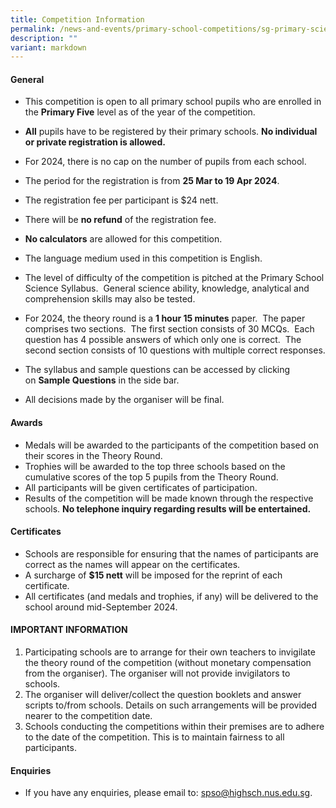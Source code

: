 ```yaml
---
title: Competition Information
permalink: /news-and-events/primary-school-competitions/sg-primary-science-olympiad/competition-information/
description: ""
variant: markdown
---
```

#### **General**
*   This competition is open to all primary school pupils who are enrolled in the **Primary Five** level as of the year of the competition.
*   **All** pupils have to be registered by their primary schools. **No individual or private registration is allowed.** 
*   For 2024, there is no cap on the number of pupils from each school.
*   The period for the registration is from **25 Mar to 19 Apr 2024**.  
    
*   The registration fee per participant is $24 nett.
*   There will be **no refund** of the registration fee.
*   **No calculators** are allowed for this competition.
*   The language medium used in this competition is English.
*   The level of difficulty of the competition is pitched at the Primary School Science Syllabus.  General science ability, knowledge, analytical and comprehension skills may also be tested.
*   For 2024, the theory round is a **1 hour 15 minutes** paper.  The paper comprises two sections.  The first section consists of 30 MCQs.  Each question has 4 possible answers of which only one is correct.  The second section consists of 10 questions with multiple correct responses.
*   The syllabus and sample questions can be accessed by clicking on **Sample Questions** in the side bar.   
    
*   All decisions made by the organiser will be final.

#### **Awards**
*   Medals will be awarded to the participants of the competition based on their scores in the Theory Round.
*   Trophies will be awarded to the top three schools based on the cumulative scores of the top 5 pupils from the Theory Round.
*   All participants will be given certificates of participation.
*   Results of the competition will be made known through the respective schools. **No telephone inquiry regarding results will be entertained.**

#### **Certificates**
*   Schools are responsible for ensuring that the names of participants are correct as the names will appear on the certificates.
*   A surcharge of **$15 nett** will be imposed for the reprint of each certificate.
*   All certificates (and medals and trophies, if any) will be delivered to the school around mid-September 2024.

#### **IMPORTANT INFORMATION**
1. Participating schools are to arrange for their own teachers to invigilate the theory round of the competition (without monetary compensation from the organiser). The organiser will not provide invigilators to schools. 
2.	The organiser will deliver/collect the question booklets and answer scripts to/from schools. Details on such arrangements will be provided nearer to the competition date.
3.	Schools conducting the competitions within their premises are to adhere to the date of the competition. This is to maintain fairness to all participants.

#### **Enquiries**
*   If you have any enquiries, please email to: [spso@highsch.nus.edu.sg](mailto:spso@highsch.nus.edu.sg).